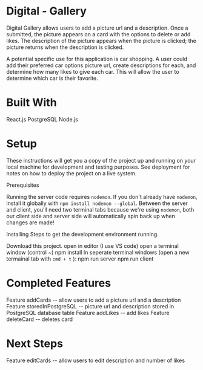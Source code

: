# Digital - Gallery

Digital Gallery allows users to add a picture url and a description. Once a submitted, the picture appears on a card with the options to delete or add likes. The description of the picture appears when the picture is clicked; the picture returns when the description is clicked. 

A potential specific use for this application is car shopping. A user could add their preferred car options picture url, create descriptions for each, and determine how many likes to give each car. This will allow the user to determine which car is their favorite.

# Built With
React.js
PostgreSQL
Node.js

# Setup
These instructions will get you a copy of the project up and running on your local machine for development and testing purposes. See deployment for notes on how to deploy the project on a live system.

Prerequisites

Running the server code requires `nodemon`. If you don't already have `nodemon`, install it globally with `npm install nodemon --global`. 
Between the server and client, you'll need two terminal tabs because we're using `nodemon`, both our client side and server side will automatically spin back up when changes are made!

Installing
Steps to get the development environment running.

Download this project.
open in editor (I use VS code)
open a terminal window (control ~)
npm install
In seperate terminal windows (open a new termainal tab with `cmd + t` ):
    npm run server
    npm run client

# Completed Features
Feature addCards -- allow users to add a picture url and a description
Feature storedInPostgreSQL -- picture url and description stored in PostgreSQL database table
Feature addLikes -- add likes 
Feature deleteCard -- deletes card 

# Next Steps
Feature editCards -- allow users to edit description and number of likes






